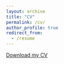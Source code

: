 ```yaml
---
layout: archive
title: "CV"
permalink: /cv/
author_profile: true
redirect_from:
  - /resume
---
```


<a href="files/CV.pdf">Download my CV</a>

